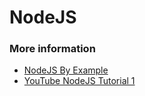 # NodeJS

### More information

* [NodeJS By Example](https://www.gitbook.com/book/nelsonic/node-js-by-example/details)
* [YouTube NodeJS Tutorial 1](https://www.youtube.com/playlist?list=PLillGF-RfqbYRpji8t4SxUkMxfowG4Kqp)